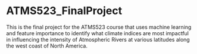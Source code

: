 # ATMS523_FinalProject
This is the final project for the ATMS523 course that uses machine learning and feature importance to identify what climate indices are most impactful in influencing the intensity of Atmospheric Rivers at various latitudes along the west coast of North America.

